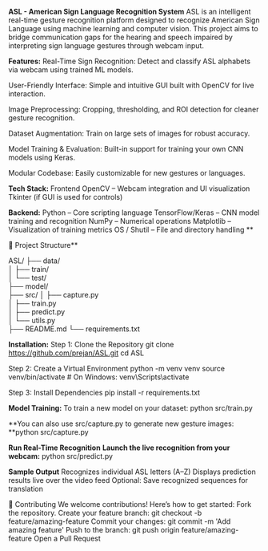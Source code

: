 **ASL - American Sign Language Recognition System**
ASL is an intelligent real-time gesture recognition platform designed to recognize American Sign Language using machine learning and computer vision. This project aims to bridge communication gaps for the hearing and speech impaired by interpreting sign language gestures through webcam input.

**Features:**
Real-Time Sign Recognition: Detect and classify ASL alphabets via webcam using trained ML models.

User-Friendly Interface: Simple and intuitive GUI built with OpenCV for live interaction.

Image Preprocessing: Cropping, thresholding, and ROI detection for cleaner gesture recognition.

Dataset Augmentation: Train on large sets of images for robust accuracy.

Model Training & Evaluation: Built-in support for training your own CNN models using Keras.

Modular Codebase: Easily customizable for new gestures or languages.

**Tech Stack:**
Frontend
OpenCV – Webcam integration and UI visualization
Tkinter (if GUI is used for controls)

**Backend:**
Python – Core scripting language
TensorFlow/Keras – CNN model training and recognition
NumPy – Numerical operations
Matplotlib – Visualization of training metrics
OS / Shutil – File and directory handling
**

📁 Project Structure**

ASL/
├── data/                    
│   ├── train/              
│   └── test/               
├── model/                   
├── src/
│   ├── capture.py           
│   ├── train.py             
│   ├── predict.py           
│   └── utils.py            
├── README.md
└── requirements.txt     
    
**Installation:**
Step 1: Clone the Repository
git clone https://github.com/prejan/ASL.git
cd ASL

Step 2: Create a Virtual Environment
python -m venv venv
source venv/bin/activate  # On Windows: venv\Scripts\activate

Step 3: Install Dependencies
pip install -r requirements.txt

**Model Training:**
To train a new model on your dataset:
python src/train.py

**You can also use src/capture.py to generate new gesture images:
**python src/capture.py

 **Run Real-Time Recognition**
**Launch the live recognition from your webcam:**
python src/predict.py

**Sample Output**
Recognizes individual ASL letters (A–Z)
Displays prediction results live over the video feed
Optional: Save recognized sequences for translation

🤝 Contributing
We welcome contributions! Here’s how to get started:
Fork the repository.
Create your feature branch: git checkout -b feature/amazing-feature
Commit your changes: git commit -m 'Add amazing feature'
Push to the branch: git push origin feature/amazing-feature
Open a Pull Request
